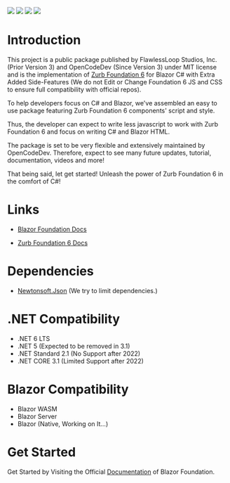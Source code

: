 ![](https://img.shields.io/badge/License-MIT-blueviolet)
![](https://img.shields.io/badge/Foundation-6.6.3-blue)
![](https://img.shields.io/nuget/v/Fl.Blazor.Foundation?label=Latest)
![](https://img.shields.io/nuget/dt/Fl.Blazor.Foundation?label=Downloads)

# Introduction 
This project is a public package published by FlawlessLoop Studios, Inc. (Prior Version 3) and OpenCodeDev (Since Version 3) under MIT license and is the implementation of [Zurb Foundation 6](https://get.foundation/index.html) for Blazor C# with Extra Added Side-Features (We do not Edit or Change Foundation 6 JS and CSS to ensure full compatibility with official repos).

To help developers focus on C# and Blazor, we've assembled an easy to use package featuring Zurb Foundation 6 components' script and style. 

Thus, the developer can expect to write less javascript to work with Zurb Foundation 6 and focus on writing C# and Blazor HTML.

The package is set to be very flexible and extensively maintained by OpenCodeDev. Therefore, expect to see many future updates, tutorial, documentation, videos and more!

That being said, let get started! Unleash the power of Zurb Foundation 6 in the comfort of C#!


# Links
* [Blazor Foundation Docs](https://foundation.opencodedev.com/doc)

* [Zurb Foundation 6 Docs](https://get.foundation/sites/docs/)

# Dependencies
- [Newtonsoft.Json](https://www.nuget.org/packages/Newtonsoft.Json/) (We try to limit dependencies.)

# .NET Compatibility
- .NET 6 LTS
- .NET 5 (Expected to  be  removed in 3.1)
- .NET Standard 2.1 (No Support after 2022)
- .NET CORE 3.1 (Limited Support after 2022)

# Blazor Compatibility
- Blazor WASM
- Blazor Server
- Blazor (Native, Working on It...)

# Get Started
Get Started by Visiting the Official [Documentation](https://foundation.opencodedev.com/) of Blazor Foundation.